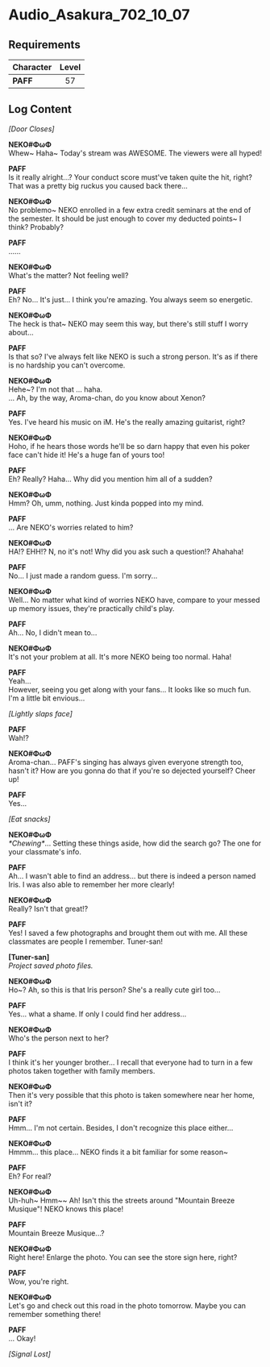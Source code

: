 # Audio_Asakura_702_10_07
## Requirements
|Character|Level|
|---------|:---:|
|**PAFF** | 57  |

## Log Content
*\[Door Closes\]*

**NEKO#ΦωΦ**<br>
Whew\~ Haha\~ Today's stream was AWESOME. The viewers were all hyped!

**PAFF**<br>
Is it really alright...? Your conduct score must've taken quite the hit, right? That was a pretty big ruckus you caused back there...

**NEKO#ΦωΦ**<br>
No problemo\~ NEKO enrolled in a few extra credit seminars at the end of the semester. It should be just enough to cover my deducted points\~ I think? Probably?

**PAFF**<br>
......

**NEKO#ΦωΦ**<br>
What's the matter? Not feeling well?

**PAFF**<br>
Eh? No... It's just... I think you're amazing. You always seem so energetic.

**NEKO#ΦωΦ**<br>
The heck is that\~ NEKO may seem this way, but there's still stuff I worry about...

**PAFF**<br>
Is that so? I've always felt like NEKO is such a strong person. It's as if there is no hardship you can't overcome.

**NEKO#ΦωΦ**<br>
Hehe\~? I'm not that ... haha.<br>
... Ah, by the way, Aroma\-chan, do you know about Xenon?

**PAFF**<br>
Yes. I've heard his music on iM. He's the really amazing guitarist, right?

**NEKO#ΦωΦ**<br>
Hoho, if he hears those words he'll be so darn happy that even his poker face can't hide it! He's a huge fan of yours too!

**PAFF**<br>
Eh? Really? Haha... Why did you mention him all of a sudden?

**NEKO#ΦωΦ**<br>
Hmm? Oh, umm, nothing. Just kinda popped into my mind.

**PAFF**<br>
... Are NEKO's worries related to him?

**NEKO#ΦωΦ**<br>
HA!? EHH!? N, no it's not! Why did you ask such a question!? Ahahaha!

**PAFF**<br>
No... I just made a random guess. I'm sorry...

**NEKO#ΦωΦ**<br>
Well... No matter what kind of worries NEKO have, compare to your messed up memory issues, they're practically child's play.

**PAFF**<br>
Ah... No, I didn't mean to...

**NEKO#ΦωΦ**<br>
It's not your problem at all. It's more NEKO being too normal. Haha!

**PAFF**<br>
Yeah...<br>
However, seeing you get along with your fans... It looks like so much fun. I'm a little bit envious...

*\[Lightly slaps face\]*

**PAFF**<br>
Wah!?

**NEKO#ΦωΦ**<br>
Aroma\-chan... PAFF's singing has always given everyone strength too, hasn't it? How are you gonna do that if you're so dejected yourself? Cheer up!

**PAFF**<br>
Yes...

*\[Eat snacks\]*

**NEKO#ΦωΦ**<br>
*\*Chewing\**... Setting these things aside, how did the search go? The one for your classmate's info.

**PAFF**<br>
Ah... I wasn't able to find an address... but there is indeed a person named Iris. I was also able to remember her more clearly!

**NEKO#ΦωΦ**<br>
Really? Isn't that great!?

**PAFF**<br>
Yes! I saved a few photographs and brought them out with me. All these classmates are people I remember. Tuner\-san!

**[Tuner-san]**<br>
*Project saved photo files.*

**NEKO#ΦωΦ**<br>
Ho\~? Ah, so this is that Iris person? She's a really cute girl too...

**PAFF**<br>
Yes... what a shame. If only I could find her address...

**NEKO#ΦωΦ**<br>
Who's the person next to her?

**PAFF**<br>
I think it's her younger brother... I recall that everyone had to turn in a few photos taken together with family members.

**NEKO#ΦωΦ**<br>
Then it's very possible that this photo is taken somewhere near her home, isn't it?

**PAFF**<br>
Hmm... I'm not certain. Besides, I don't recognize this place either...

**NEKO#ΦωΦ**<br>
Hmmm... this place... NEKO finds it a bit familiar for some reason\~

**PAFF**<br>
Eh? For real?

**NEKO#ΦωΦ**<br>
Uh\-huh\~ Hmm\~\~ Ah! Isn't this the streets around "Mountain Breeze Musique"! NEKO knows this place!

**PAFF**<br>
Mountain Breeze Musique...?

**NEKO#ΦωΦ**<br>
Right here! Enlarge the photo. You can see the store sign here, right?

**PAFF**<br>
Wow, you're right.

**NEKO#ΦωΦ**<br>
Let's go and check out this road in the photo tomorrow. Maybe you can remember something there!

**PAFF**<br>
... Okay!

*[Signal Lost]*